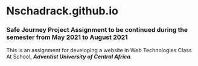 # Nschadrack.github.io
### Safe Journey Project Assignment to be continued during the semester from May 2021 to August 2021

This is an assignment for developing a website in Web Technologies Class At School, ***Adventist University of Central Africa***.
